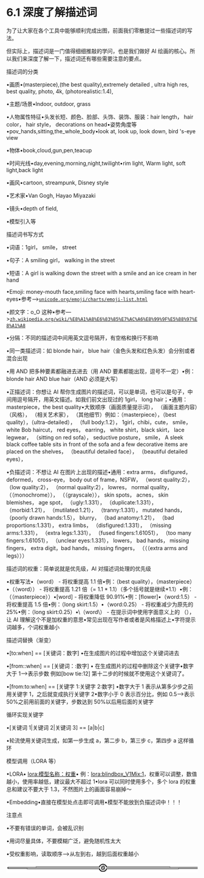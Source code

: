 # 6.1 深度了解描述词

为了让大家在各个工具中能够顺利完成出图，前面我们零散提过一些描述词的写法。

但实际上，描述词是一门值得细细推敲的学问，也是我们做好 AI 绘画的核心。所以我们来深度了解一下，描述词还有哪些需要注意的要点。

描述词的分类

•画质•(masterpiece),(the best quality),extremely detailed , ultra high res, best quality, photo, 4k, (photorealistic:1.4),

•主题/场景•Indoor, outdoor, grass

•人物属性特征•头发长短、颜色、脸部、头饰、装饰、服装：hair length， hair color， hair style， decorations on head•姿势角度等•pov_hands,sitting,the_whole_body•look at, look up, look down, bird 's-eye view

•物体•book,cloud,gun,pen,teacup

•时间光线•day,evening,morning,night,twilight•rim light, Warm light, soft light,back light

•画风•cartoon, streampunk, Disney style

•艺术家•Van Gogh, Hayao Miyazaki

•镜头•depth of field,

•模型引入等

描述词书写方式

•词语：1girl， smile， street

•句子：A smiling girl， walking in the street

•短语：A girl is walking down the street with a smile and an ice cream in her hand

•Emoji: money-mouth face,smiling face with hearts,smiling face with heart-eyes•参考—>[`unicode.org/emoji/charts/emoji-list.html`](https://unicode.org/emoji/charts/emoji-list.html)

•颜文字：o_O 这种•参考—>[`zh.wikipedia.org/wiki/%E8%A1%A8%E6%83%85%E7%AC%A6%E8%99%9F%E5%88%97%E8%A1%A8`](https://zh.wikipedia.org/wiki/%E8%A1%A8%E6%83%85%E7%AC%A6%E8%99%9F%E5%88%97%E8%A1%A8)

•分隔：不同的描述词中间用英文逗号隔开，有空格和换行不影响

•同一类描述词：如 blonde hair， blue hair（金色头发和红色头发）会分别或者混合出现

•用 AND 把多种要素都融进去进去（用 AND 要素都能出现，逗号不一定）•例：blonde hair AND blue hair（AND 必须是大写）

•正描述词：你想让 AI 帮你生成图片的描述词，可以是单词，也可以是句子，中间用逗号隔开，用英文描述。如我们前文出现过的 1girl， long hair；•通用：masterpiece，the best quality•大致顺序（画面质量提示词）， （画面主题内容）（风格）， （相关艺术家）， （其他细节）例如：（masterpiece），（best quality），（ultra-detailed）， （full body:1.2）， 1girl，chibi，cute， smile， white Bob haircut， red eyes， earring， white shirt，black skirt， lace legwear， （sitting on red sofa）， seductive posture， smile， A sleek black coffee table sits in front of the sofa and a few decorative items are placed on the shelves， （beautiful detailed face）， （beautiful detailed eyes），

•负描述词：不想让 AI 在图片上出现的描述•通用：extra arms， disfigured， deformed， cross-eye， body out of frame，NSFW， （worst quality:2）， （low quality:2）， （normal quality:2）， lowres， normal quality， （（monochrome））， （（grayscale））， skin spots， acnes， skin blemishes， age spot， （ugly:1.331）， （duplicate:1.331）， （morbid:1.21）， （mutilated:1.21）， （tranny:1.331）， mutated hands， （poorly drawn hands:1.5）， blurry， （bad anatomy:1.21）， （bad proportions:1.331）， extra limbs， （disfigured:1.331）， （missing arms:1.331）， （extra legs:1.331）， （fused fingers:1.61051）， （too many fingers:1.61051）， （unclear eyes:1.331）， lowers， bad hands， missing fingers， extra digit，bad hands， missing fingers， （（（extra arms and legs）））

描述词的权重：简单说就是优先级，AI 对描述词处理的优先级

•权重写法•（word） - 将权重提⾼ 1.1 倍•例：（best quality），（masterpiece）•（（word）） - 将权重提⾼ 1.21 倍（= 1.1 * 1.1）（多个括号就是继续*1.1）•例：（（masterpiece））•[word] - 将权重降低 90.91%•例：[flower]•（word:1.5） - 将权重提⾼ 1.5 倍•例：（long skirt:1.5）•（word:0.25） - 将权重减少为原先的 25%•例：（long skirt:0.25）•\（word\） - 在提示词中使⽤字⾯意义上的 （），让 AI 理解这个不是加权重的意思•常见出现在写作者或者是风格描述上•字符提示词越多，个词权重越⼩

描述词替换（渐变）

•[to:when] == [关键词：数字] •在生成图片的过程中增加这个关键词进去

•[from::when] == [关键词：:数字] • 在生成图片的过程中删除这个关键字•数字大于 1—>表示步数 例如[bow tie:12] 第十二步的时候就不使用这个关键词了。

•[from:to:when] == [关键字 1:关键字 2:数字] •数字大于 1 表示从第多少步之前用关键字 1，之后就变成执行关键字 2•数字小于 0 表示百分比，例如 0.5—>表示 50%之前用前面的关键字，步数达到 50%以后用后面的关键字

循环实现关键字

•[关键词 1|关键词 2|关键词 3] == [a|b|c]

•轮流使用关键词生成，如第一步生成 a，第二步 b，第三步 c，第四步 a 这样循环

模型调用（LORA 等）

•LORA• <lora:模型名称：权重>• 例：<lora:blindbox_V1Mix:1>，权重可以调整，数值越小，使用率越低，建议最大不超过 1•lora 可以同时使用多个，多个 lora 的权重总和建议不要大于 1.3，不然图片上的画面容易崩掉～

•Embedding•直接在模型处点击即可调用•模型不能放到负描述词中！！！

注意点

•不要有错误的单词，会被乱识别

•用词尽量具体，不要模糊广泛，避免随机性太大

•受权重影响，读取顺序—>从左到右，越到后面权重越小

![](img/e12d1c8b9f4ffdf6c4edf913cceed533.png)